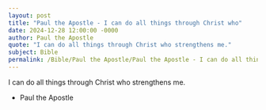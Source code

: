 ```yaml
---
layout: post
title: "Paul the Apostle - I can do all things through Christ who"
date: 2024-12-28 12:00:00 -0000
author: Paul the Apostle
quote: "I can do all things through Christ who strengthens me."
subject: Bible
permalink: /Bible/Paul the Apostle/Paul the Apostle - I can do all things through Christ who
---
```


I can do all things through Christ who strengthens me.

- Paul the Apostle
